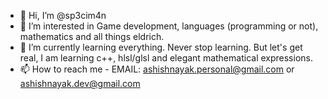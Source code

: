 - 👋 Hi, I’m @sp3cim4n
- 👀 I’m interested in Game development, languages (programming or not), mathematics and all things eldrich.
- 🌱 I’m currently learning everything. Never stop learning. But let's get real, I am learning c++, hlsl/glsl and elegant mathematical expressions.
- 📫 How to reach me - EMAIL: ashishnayak.personal@gmail.com or ashishnayak.dev@gmail.com

<!---
sp3cim4n/sp3cim4n is a ✨ special ✨ repository because its `README.md` (this file) appears on your GitHub profile.
You can click the Preview link to take a look at your changes.
--->
